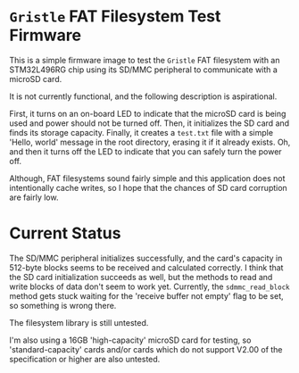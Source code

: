 # `Gristle` FAT Filesystem Test Firmware

This is a simple firmware image to test the `Gristle` FAT filesystem with an STM32L496RG chip using its SD/MMC peripheral to communicate with a microSD card.

It is not currently functional, and the following description is aspirational.

First, it turns on an on-board LED to indicate that the microSD card is being used and power should not be turned off. Then, it initializes the SD card and finds its storage capacity. Finally, it creates a `test.txt` file with a simple 'Hello, world' message in the root directory, erasing it if it already exists. Oh, and then it turns off the LED to indicate that you can safely turn the power off.

Although, FAT filesystems sound fairly simple and this application does not intentionally cache writes, so I hope that the chances of SD card corruption are fairly low.

# Current Status

The SD/MMC peripheral initializes successfully, and the card's capacity in 512-byte blocks seems to be received and calculated correctly. I think that the SD card initialization succeeds as well, but the methods to read and write blocks of data don't seem to work yet. Currently, the `sdmmc_read_block` method gets stuck waiting for the 'receive buffer not empty' flag to be set, so something is wrong there.

The filesystem library is still untested.

I'm also using a 16GB 'high-capacity' microSD card for testing, so 'standard-capacity' cards and/or cards which do not support V2.00 of the specification or higher are also untested.
